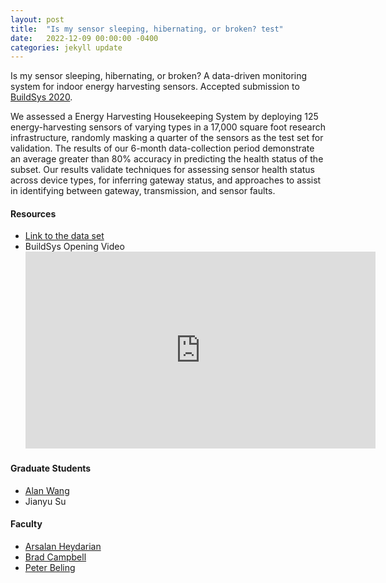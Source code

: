```yaml
---
layout: post
title:  "Is my sensor sleeping, hibernating, or broken? test"
date:   2022-12-09 00:00:00 -0400
categories: jekyll update
---
```


Is my sensor sleeping, hibernating, or broken? A data-driven monitoring system for indoor energy harvesting sensors. Accepted submission to <a href="https://dl.acm.org/doi/10.1145/3408308.3427625"> BuildSys 2020</a>.

We assessed a Energy Harvesting Housekeeping System by deploying 125 energy-harvesting sensors of varying types in a 17,000 square foot research infrastructure, randomly masking a quarter of the sensors as the test set for validation. The results of our 6-month data-collection period demonstrate an average greater than 80% accuracy in predicting the health status of the subset. Our results validate techniques for assessing sensor health status across device types, for inferring gateway status, and approaches to assist in identifying between gateway, transmission, and sensor faults.



<h4> Resources </h4>
<ul>
	<li> <a href="https://virginia.box.com/s/h3xdhr6j1kfaegx7drff6k3lushxett5" target="_blank"> Link to the data set </a> </li>
	<li> BuildSys Opening Video <iframe width="560" height="315" src="https://www.youtube.com/embed/cROAFv8uKAM?" frameborder="0" allow="accelerometer; autoplay; clipboard-write; encrypted-media; gyroscope; picture-in-picture" allowfullscreen></iframe> </li>
</ul>

<h4> Graduate Students </h4>
<ul>
	<li> <a href="http://uvabrainlab.com/about/#AlanWang" target="_blank"> Alan Wang </a></li>
	<li> Jianyu Su</li>
</ul>

<h4> Faculty </h4>
<ul>
	<li> <a href="https://engineering.virginia.edu/faculty/arsalan-heydarian" target="_blank"> Arsalan Heydarian </a> </li>
	<li> <a href="https://engineering.virginia.edu/faculty/brad-campbell" target="_blank"> Brad Campbell </a> </li>
	<li> <a href="https://engineering.virginia.edu/faculty/peter-beling" target="_blank"> Peter Beling </a> </li>
</ul>
